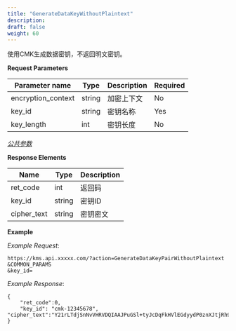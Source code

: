 ```yaml
---
title: "GenerateDataKeyWithoutPlaintext"
description: 
draft: false
weight: 60
---
```


使用CMK生成数据密钥，不返回明文密钥。

**Request Parameters**

| Parameter name | Type | Description | Required |
| --- | --- | --- | --- |
| encryption_context | string | 加密上下文  | No       |
| key_id             | string | 密钥名称    | Yes      |
| key_length         | int    | 密钥长度    | No       |

[_公共参数_](../../../parameters/)

**Response Elements**

| Name | Type | Description |
| --- | --- | --- |
| ret_code | int  | 返回码      |
| key_id | string | 密钥ID |
| cipher_text | string | 密钥密文    |

**Example**

_Example Request_:

```
https://kms.api.xxxxx.com/?action=GenerateDataKeyPairWithoutPlaintext
&COMMON_PARAMS
&key_id=
```

_Example Response_:

```
{
	"ret_code":0,
	"key_id": "cmk-12345678",
"cipher_text":"Y21rLTdjSnNvVHRVDQIAAJPuGSl+tyJcDqFkHVlEGdyydP0znXJtjRh9OFKOt4d9njg0IwWHl6hm44KI9d"
}
```
